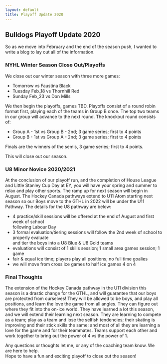 ```yaml
---
layout: default
title: Playoff Update 2020
---
```


## Bulldogs Playoff Update 2020

So as we move into February and the end of the season push, I wanted to write a blog to lay out all of the information.

### NYHL Winter Season Close Out/Playoffs

We close out our winter season with three more games:
- Tomorrow vs Faustina Black
- Tuesday Feb_18 vs Thornhill Red
- Sunday Feb_23 vs Don Mills

We then begin the playoffs, games TBD. Playoffs consist of a round robin format first, playing each of the teams in Group B once. The top two teams in our group will advance to the next round. The knockout round consists of:

- Group A - 1st vs Group B - 2nd; 3 game series; first to 4 points
- Group B - 1st vs Group A - 2nd; 3 game series; first to 4 points

Finals are the winners of the semis, 3 game series; first to 4 points.

This will close out our season.

### U8 Minor Novice 2020/2021

At the conclusion of our playoff run, and the completion of House League and Little Stanley Cup Day at EY, you will have your spring and summer to relax and play other sports. The ramp up for next season will begin in August. The Hockey Canada pathways extend to U11 Atom starting next season so our Boys move to the GTHL in 2022 will be under the U11 Pathway. The details for the U8 pathway are below:

- 4 practice/skill sessions will be offered at the end of August and first week of school  
following Labour Day
- 3 formal evaluation/tiering sessions will follow the 2nd week of school to properly evaluate  
and tier the boys into a U8 Blue & U8 Gold teams
- evaluations will consist of 1 skills session; 1 small area games session; 1 game
- fair & equal ice time; players play all positions; no full time goalies
- we will move from cross ice games to half ice games 4 on 4

### Final Thoughts

The extension of the Hockey Canada pathway in the U11 division this season is a drastic change for the GTHL, and will guarantee that our boys are protected from ourselves! They will be allowed to be boys, and play all positions, and learn the love the game from all angles. They can figure out where they fit into the on-ice world. They have learned a lot this season, and we will extend their learning next season. They are learning to compete as a team; play as a team and lose the selfish tendencies; their skating is improving and their stick skills the same; and most of all they are learning a love for the game and for their teammates. Teams support each other and work together to bring out the power of 4 vs the power of 1.

Any questions or thoughts let me, or any of the coaching team know. We are here to help.  
Hope to have a fun and exciting playoff to close out the season!
